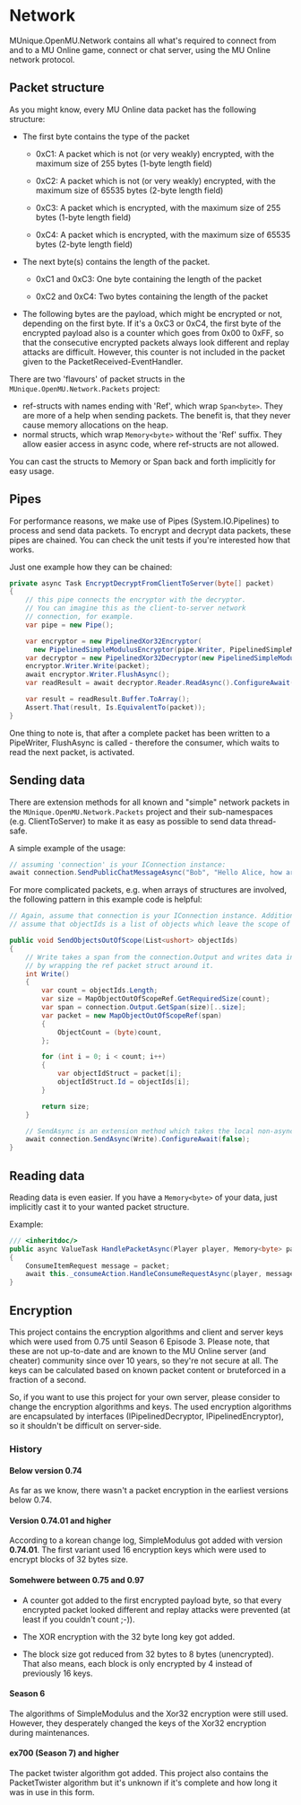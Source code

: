 ﻿# Network

MUnique.OpenMU.Network contains all what's required to connect from and to a
MU Online game, connect or chat server, using the MU Online network protocol.

## Packet structure

As you might know, every MU Online data packet has the following structure:

* The first byte contains the type of the packet

  * 0xC1: A packet which is not (or very weakly) encrypted, with the maximum
          size of 255 bytes (1-byte length field)

  * 0xC2: A packet which is not (or very weakly) encrypted, with the maximum
          size of 65535 bytes (2-byte length field)

  * 0xC3: A packet which is encrypted, with the maximum size of 255 bytes
          (1-byte length field)

  * 0xC4: A packet which is encrypted, with the maximum size of 65535 bytes
          (2-byte length field)

* The next byte(s) contains the length of the packet.

  * 0xC1 and 0xC3: One byte containing the length of the packet

  * 0xC2 and 0xC4: Two bytes containing the length of the packet

* The following bytes are the payload, which might be encrypted or not,
  depending on the first byte. If it's a 0xC3 or 0xC4, the first byte of the
  encrypted payload also is a counter which goes from 0x00 to 0xFF, so that the
  consecutive encrypted packets always look different and replay attacks are
  difficult. However, this counter is not included in the packet given to the
  PacketReceived-EventHandler.

There are two 'flavours' of packet structs in the ```MUnique.OpenMU.Network.Packets```
project:
  * ref-structs with names ending with 'Ref', which wrap ```Span<byte>```. They
    are more of a help when sending packets. The benefit is, that they never
    cause memory allocations on the heap.
  * normal structs, which wrap ```Memory<byte>``` without the 'Ref' suffix. They
    allow easier access in async code, where ref-structs are not allowed.

You can cast the structs to Memory or Span back and forth implicitly for easy usage.

## Pipes

For performance reasons, we make use of Pipes (System.IO.Pipelines) to process
and send data packets.
To encrypt and decrypt data packets, these pipes are chained. You can check the
unit tests if you're interested how that works.

Just one example how they can be chained:

```csharp
private async Task EncryptDecryptFromClientToServer(byte[] packet)
{
    // this pipe connects the encryptor with the decryptor.
    // You can imagine this as the client-to-server network
    // connection, for example.
    var pipe = new Pipe();

    var encryptor = new PipelinedXor32Encryptor(
      new PipelinedSimpleModulusEncryptor(pipe.Writer, PipelinedSimpleModulusEncryptor.DefaultClientKey).Writer);
    var decryptor = new PipelinedXor32Decryptor(new PipelinedSimpleModulusDecryptor(pipe.Reader).Reader);
    encryptor.Writer.Write(packet);
    await encryptor.Writer.FlushAsync();
    var readResult = await decryptor.Reader.ReadAsync().ConfigureAwait(false);

    var result = readResult.Buffer.ToArray();
    Assert.That(result, Is.EquivalentTo(packet));
}
```

One thing to note is, that after a complete packet has been written to a
PipeWriter, FlushAsync is called - therefore the consumer, which waits to read
the next packet, is activated.

## Sending data

There are extension methods for all known and "simple" network packets
in the ```MUnique.OpenMU.Network.Packets``` project and their sub-namespaces 
(e.g. ClientToServer) to make it as easy as possible to send data thread-safe.

A simple example of the usage:

```csharp
// assuming 'connection' is your IConnection instance:
await connection.SendPublicChatMessageAsync("Bob", "Hello Alice, how are you?").ConfigureAwait(false);
```

For more complicated packets, e.g. when arrays of structures are involved, the
following pattern in this example code is helpful:

```csharp
// Again, assume that connection is your IConnection instance. Additionally,
// assume that objectIds is a list of objects which leave the scope of a player.

public void SendObjectsOutOfScope(List<ushort> objectIds)
{
    // Write takes a span from the connection.Output and writes data into it
    // by wrapping the ref packet struct around it.
    int Write()
    {
        var count = objectIds.Length;
        var size = MapObjectOutOfScopeRef.GetRequiredSize(count);
        var span = connection.Output.GetSpan(size)[..size];
        var packet = new MapObjectOutOfScopeRef(span)
        {
            ObjectCount = (byte)count,
        };

        for (int i = 0; i < count; i++)
        {
            var objectIdStruct = packet[i];
            objectIdStruct.Id = objectIds[i];
        }

        return size;
    }

    // SendAsync is an extension method which takes the local non-async method 'Write'.
    await connection.SendAsync(Write).ConfigureAwait(false);
}
```

## Reading data

Reading data is even easier. If you have a ```Memory<byte>``` of your data,
just implicitly cast it to your wanted packet structure.

Example:
```csharp
/// <inheritdoc/>
public async ValueTask HandlePacketAsync(Player player, Memory<byte> packet)
{
    ConsumeItemRequest message = packet;
    await this._consumeAction.HandleConsumeRequestAsync(player, message.ItemSlot, message.TargetSlot, Convert(message.FruitConsumption)).ConfigureAwait(false);
}
```

## Encryption

This project contains the encryption algorithms and client and server keys
which were used from 0.75 until Season 6 Episode 3.
Please note, that these are not up-to-date and are known to the MU Online
server (and cheater) community since over 10 years, so they're not secure at
all. The keys can be calculated based on known packet content or bruteforced in
a fraction of a second.

So, if you want to use this project for your own server, please consider to
change the encryption algorithms and keys.
The used encryption algorithms are encapsulated by interfaces (IPipelinedDecryptor,
IPipelinedEncryptor), so it shouldn't be difficult on server-side.

### History

#### Below version 0.74

As far as we know, there wasn't a packet encryption in the earliest versions
below 0.74.

#### Version 0.74.01 and higher

According to a korean change log, SimpleModulus got added with version **0.74.01**.
The first variant used 16 encryption keys which were used to encrypt blocks of
32 bytes size.

#### Somehwere between 0.75 and 0.97

* A counter got added to the first encrypted payload byte, so that every
  encrypted packet looked different and replay attacks were prevented (at least
  if you couldn't count ;-)).

* The XOR encryption with the 32 byte long key got added.

* The block size got reduced from 32 bytes to 8 bytes (unencrypted). That also
  means, each block is only encrypted by 4 instead of previously 16 keys.

#### Season 6

The algorithms of SimpleModulus and the Xor32 encryption were still used.
However, they desperately changed the keys of the Xor32 encryption during
maintenances.

#### ex700 (Season 7) and higher

The packet twister algorithm got added. This project also contains the
PacketTwister algorithm but it's unknown if it's complete and how long it was
in use in this form.

